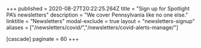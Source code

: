 +++
published = 2020-08-27T20:22:25.264Z
title = "Sign up for Spotlight PA’s newsletters"
description = "We cover Pennsylvania like no one else."
linktitle = "Newsletters"
modal-exclude = true
layout = "newsletters-signup"
aliases = ["/newsletters/covid/","/newsletters/covid-alerts-manage/"]

[cascade]
paginate = 60
+++

